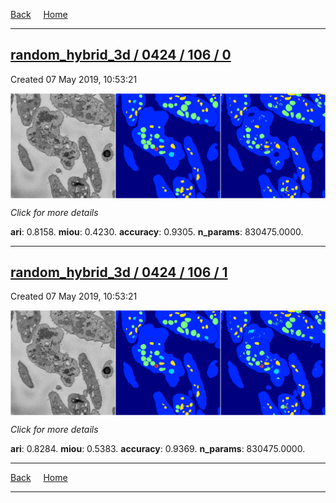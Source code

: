 
[Back](..)&nbsp;&nbsp;&nbsp;&nbsp;&nbsp;[Home](https://leapmanlab.github.io/snapshots)

---

<div class="summary"><a href="0"><h2>random_hybrid_3d / 0424 / 106 / 0</h2></a><p>Created 07 May 2019, 10:53:21
</p><a href="0"><img src="0/media/summary.png" align="center"></a><p>
<i>Click for more details</i>
</p></div>

**ari**: 0.8158. **miou**: 0.4230. **accuracy**: 0.9305. **n_params**: 830475.0000. 

---

<div class="summary"><a href="1"><h2>random_hybrid_3d / 0424 / 106 / 1</h2></a><p>Created 07 May 2019, 10:53:21
</p><a href="1"><img src="1/media/summary.png" align="center"></a><p>
<i>Click for more details</i>
</p></div>

**ari**: 0.8284. **miou**: 0.5383. **accuracy**: 0.9369. **n_params**: 830475.0000. 

---

[Back](..)&nbsp;&nbsp;&nbsp;&nbsp;&nbsp;[Home](https://leapmanlab.github.io/snapshots)

---